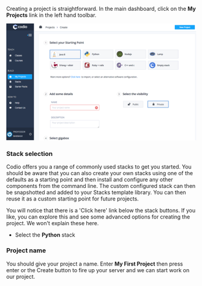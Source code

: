 Creating a project is straightforward. In the main dashboard, click on the **My Projects** link in the left hand toolbar.

![](.guides/img/new-project.png)

### Stack selection
Codio offers you a range of commonly used stacks to get you started. You should be aware that you can also create your own stacks using one of the defaults as a starting point and then install and configure any other components from the command line. The custom configured stack can then be snapshotted and added to your Stacks template library. You can then reuse it as a custom starting point for future projects.

You will notice that there is a 'Click here' link below the stack buttons. If you like, you can explore this and see some advanced options for creating the project. We won't explain these here.

- Select the **Python** stack

### Project name
You should give your project a name. Enter **My First Project** then press enter or the Create button to fire up your server and we can start work on our project.

